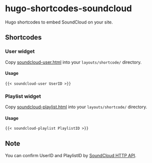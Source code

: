 # hugo-shortcodes-soundcloud

Hugo shortcodes to embed SoundCloud on your site.

## Shortcodes

### User widget

Copy [soundcloud-user.html](./layouts/shortcodes/soundcloud-user.html) into your `layouts/shortcode/` directory.

#### Usage

```markdown
{{< soundcloud-user UserID >}}
```

### Playlist widget

Copy [soundcloud-playlist.html](./layouts/shortcodes/soundcloud-playlist.html) into your `layouts/shortcode/` directory.

#### Usage

```markdown
{{< soundcloud-playlist PlaylistID >}}
```

## Note

You can confirm UserID and PlaylistID by [SoundCloud HTTP API](https://developers.soundcloud.com/docs/api/reference).
